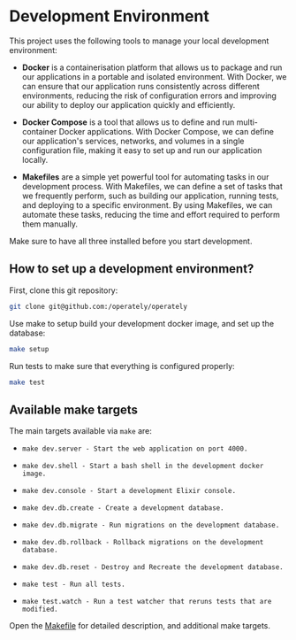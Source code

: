 # Development Environment

This project uses the following tools to manage your local development environment:

- **Docker** is a containerisation platform that allows us to package and run our
  applications in a portable and isolated environment. With Docker, we can ensure
  that our application runs consistently across different environments, reducing
  the risk of configuration errors and improving our ability to deploy our
  application quickly and efficiently.

- **Docker Compose** is a tool that allows us to define and run multi-container
  Docker applications. With Docker Compose, we can define our application's services,
  networks, and volumes in a single configuration file, making it easy to set
  up and run our application locally.

- **Makefiles** are a simple yet powerful tool for automating tasks in our
  development process. With Makefiles, we can define a set of tasks that we
  frequently perform, such as building our application, running tests, and
  deploying to a specific environment. By using Makefiles, we can automate these
  tasks, reducing the time and effort required to perform them manually.

Make sure to have all three installed before you start development.

## How to set up a development environment?

First, clone this git repository:

``` bash
git clone git@github.com:/operately/operately
```

Use make to setup build your development docker image, and set up the database:

``` bash
make setup
```

Run tests to make sure that everything is configured properly:

``` bash
make test
```

## Available make targets

The main targets available via `make` are:

- `make dev.server - Start the web application on port 4000.`
- `make dev.shell - Start a bash shell in the development docker image.`
- `make dev.console - Start a development Elixir console.`

- `make dev.db.create - Create a development database.`
- `make dev.db.migrate - Run migrations on the development database.`
- `make dev.db.rollback - Rollback migrations on the development database.`
- `make dev.db.reset - Destroy and Recreate the development database.`

- `make test - Run all tests.`
- `make test.watch - Run a test watcher that reruns tests that are modified.`

Open the [Makefile](/makefile) for detailed description, and additional make targets.
